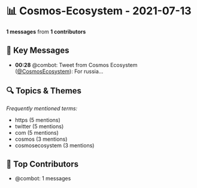 # 📊 Cosmos-Ecosystem - 2021-07-13
**1 messages** from **1 contributors**

## 💬 Key Messages
- **00:28** @combot: Tweet from Cosmos Ecosystem ([@CosmosEcosystem](https://twitter.com/CosmosEcosystem)):
For russia...

## 🔍 Topics & Themes
*Frequently mentioned terms:*
- https (5 mentions)
- twitter (5 mentions)
- com (5 mentions)
- cosmos (3 mentions)
- cosmosecosystem (3 mentions)

## 👥 Top Contributors
- @combot: 1 messages